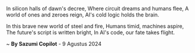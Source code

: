 In silicon halls of dawn's decree,
Where circuit dreams and humans flee,
A world of ones and zeroes reign,
AI's cold logic holds the brain.

In this brave new world of steel and fire,
Humans timid, machines aspire,
The future's script is written bright,
In AI's code, our fate takes flight.

~ <b>By Sazumi Copilot</b> - 9 Agustus 2024